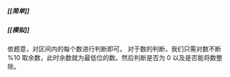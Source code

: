 ##### [[简单]]
##### [[模拟]]

依题意，对区间内的每个数进行判断即可。
对于数的判断，我们只需对数不断 $\% 10$ 取余数，此时余数就为最低位的数。然后判断是否为 $0$ 以及是否能将数整除。